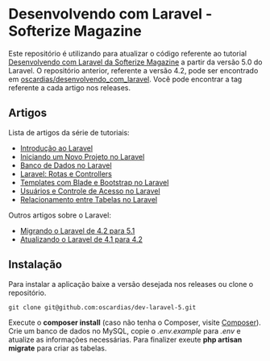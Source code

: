 # Desenvolvendo com Laravel - Softerize Magazine

Este repositório é utilizando para atualizar o código referente ao tutorial [Desenvolvendo com Laravel da Softerize Magazine](http://magazine.softerize.com.br/series/desenvolvendo-com-laravel) a partir da versão 5.0 do Laravel.
O repositório anterior, referente a versão 4.2, pode ser encontrado em [oscardias/desenvolvendo_com_laravel](https://github.com/oscardias/desenvolvendo_com_laravel).
Você pode encontrar a tag referente a cada artigo nos releases.

## Artigos

Lista de artigos da série de tutoriais:

- [Introdução ao Laravel](http://magazine.softerize.com.br/tutoriais/php/laravel/introducao-ao-laravel)
- [Iniciando um Novo Projeto no Laravel](http://magazine.softerize.com.br/tutoriais/php/laravel/iniciando-um-novo-projeto-laravel)
- [Banco de Dados no Laravel](http://magazine.softerize.com.br/tutoriais/php/laravel/banco-de-dados-laravel)
- [Laravel: Rotas e Controllers](http://magazine.softerize.com.br/tutoriais/php/laravel/laravel-rotas-e-controllers)
- [Templates com Blade e Bootstrap no Laravel](http://magazine.softerize.com.br/tutoriais/php/laravel/templates-com-blade-e-bootstrap-laravel)
- [Usuários e Controle de Acesso no Laravel](http://magazine.softerize.com.br/tutoriais/php/laravel/usuarios-e-controle-de-acesso-laravel)
- [Relacionamento entre Tabelas no Laravel](http://magazine.softerize.com.br/tutoriais/php/laravel/relacionamento-entre-tabelas-laravel)

Outros artigos sobre o Laravel:

- [Migrando o Laravel de 4.2 para 5.1](http://magazine.softerize.com.br/dicas/php-dicas/laravel-php-dicas/migrando-o-laravel-de-4-2-para-5-1)
- [Atualizando o Laravel de 4.1 para 4.2](http://magazine.softerize.com.br/dicas/php-dicas/laravel-php-dicas/atualizando-o-laravel-de-4-1-para-4-2)

## Instalação

Para instalar a aplicação baixe a versão desejada nos releases ou clone o repositório.

    git clone git@github.com:oscardias/dev-laravel-5.git

Execute o **composer install** (caso não tenha o Composer, visite [Composer](https://getcomposer.org/)).
Crie um banco de dados no MySQL, copie o *.env.example* para *.env* e atualize as informações necessárias.
Para finalizer exeute **php artisan migrate** para criar as tabelas.